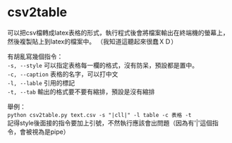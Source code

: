 # csv2table
可以把csv檔轉成latex表格的形式，執行程式後會將檔案輸出在終端機的螢幕上，然後複製貼上到latex的檔案中。 
（我知道這聽起來很蠢ＸＤ）

有胡亂寫幾個指令：  
`-s, --style` 可以指定表格每一欄的格式，沒有防呆，預設都是置中。  
`-c, --caption` 表格的名字，可以打中文  
`-l, --lable` 引用的標記  
`-t, --tab` 輸出的格式要不要有縮排，預設是沒有縮排  

舉例：  
``` python csv2table.py text.csv -s "|cll|" -l table -c 表格 -t ```  
記得style後面接的指令要加上引號，不然執行應該會出問題（因為有'|'這個指令，會被視為是pipe）
